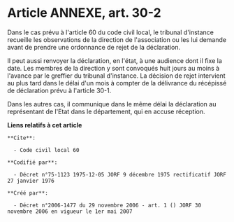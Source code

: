 # Article ANNEXE, art. 30-2

Dans le cas prévu à l'article 60 du code civil local, le tribunal d'instance recueille les observations de la direction de
l'association ou les lui demande avant de prendre une ordonnance de rejet de la déclaration.

Il peut aussi renvoyer la déclaration, en l'état, à une audience dont il fixe la date. Les membres de la direction y sont
convoqués huit jours au moins à l'avance par le greffier du tribunal d'instance. La décision de rejet intervient au plus tard
dans le délai d'un mois à compter de la délivrance du récépissé de déclaration prévu à l'article 30-1.

Dans les autres cas, il communique dans le même délai la déclaration au représentant de l'Etat dans le département, qui en
accuse réception.

**Liens relatifs à cet article**

	**Cite**:

	  - Code civil local 60

	**Codifié par**:

	  - Décret n°75-1123 1975-12-05 JORF 9 décembre 1975 rectificatif JORF 27 janvier 1976

	**Créé par**:

	  - Décret n°2006-1477 du 29 novembre 2006 - art. 1 () JORF 30 novembre 2006 en vigueur le 1er mai 2007
